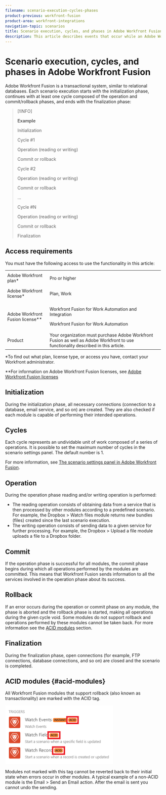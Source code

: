 ```yaml
---
filename: scenario-execution-cycles-phases
product-previous: workfront-fusion
product-area: workfront-integrations
navigation-topic: scenarios
title: Scenario execution, cycles, and phases in Adobe Workfront Fusion
description: This article describes events that occur while an Adobe Workfront Fusion scenario is running, such as initialization, operations, commits, and rollbacks.
---
```


# Scenario execution, cycles, and phases in Adobe Workfront Fusion

Adobe Workfront Fusion is a transactional system, similar to relational databases. Each scenario execution starts with the initialization phase, continues with at least one cycle composed of the operation and commit/rollback phases, and ends with the finalization phase:

>[!INFO]
>
>**Example**
>
>Initialization
>
>Cycle #1
>
>Operation (reading or writing)
>
>Commit or rollback
>
>Cycle #2
>
>Operation (reading or writing)
>
>Commit or rollback
>
>...
>
>Cycle #N
>
>Operation (reading or writing)
>
>Commit or rollback
>
>Finalization 

## Access requirements

You must have the following access to use the functionality in this article:

<table style="table-layout:auto"> 
 <col> 
 <col> 
 <tbody> 
  <tr> 
   <td role="rowheader">Adobe Workfront plan*</td> 
   <td> <p>Pro or higher</p> </td> 
  </tr> 
  <tr data-mc-conditions=""> 
   <td role="rowheader">Adobe Workfront license*</td> 
   <td> <p>Plan, Work</p> </td> 
  </tr> 
  <tr> 
   <td role="rowheader">Adobe Workfront Fusion license**</td> 
  <td> <p>Workfront Fusion for Work Automation and Integration </p><p>Workfront Fusion for Work Automation </p>  </td>  
  </tr> 
  <tr> 
   <td role="rowheader">Product</td> 
   <td>Your organization must purchase Adobe Workfront Fusion as well as Adobe Workfront to use functionality described in this article.</td> 
  </tr> 
 </tbody> 
</table>

&#42;To find out what plan, license type, or access you have, contact your Workfront administrator.

&#42;&#42;For information on Adobe Workfront Fusion licenses, see [Adobe Workfront Fusion licenses](../../workfront-fusion/get-started/license-automation-vs-integration.md)

## Initialization

During the initialization phase, all necessary connections (connection to a database, email service, and so on) are created. They are also checked if each module is capable of performing their intended operations.

## Cycles

Each cycle represents an undividable unit of work composed of a series of operations. It is possible to set the maximum number of cycles in the scenario settings panel. The default number is 1.

For more information, see [The scenario settings panel in Adobe Workfront Fusion](../../workfront-fusion/scenarios/scenario-settings-panel.md).

## Operation

During the operation phase reading and/or writing operation is performed:

* The reading operation consists of obtaining data from a service that is then processed by other modules according to a predefined scenario. For example, the Dropbox > Watch files module returns new bundles (files) created since the last scenario execution.
* The writing operation consists of sending data to a given service for further processing. For example, the Dropbox > Upload a file module uploads a file to a Dropbox folder.

## Commit

If the operation phase is successful for all modules, the commit phase begins during which all operations performed by the modules are committed. This means that Workfront Fusion sends information to all the services involved in the operation phase about its success.

## Rollback

If an error occurs during the operation or commit phase on any module, the phase is aborted and the rollback phase is started, making all operations during the given cycle void. Some modules do not support rollback and operations performed by these modules cannot be taken back. For more information see the [ACID modules](#acid-modules) section.

## Finalization

During the finalization phase, open connections (for example, FTP connections, database connections, and so on) are closed and the scenario is completed.

## ACID modules {#acid-modules}

All Workfront Fusion modules that support rollback (also known as transactionality) are marked with the ACID tag.

![](assets/acid-modules-350x189.png)

Modules not marked with this tag cannot be reverted back to their initial state when errors occur in other modules. A typical example of a non-ACID module is the Email > Send an Email action. After the email is sent you cannot undo the sending.

<!--
<div data-mc-conditions="QuicksilverOrClassic.Draft mode">
<h2>Examples</h2>
<h3>Transfer of bundles between databases</h3>
<p>The following example shows how to connect three ACID modules. The aim of the below scenario is to get new rows from a MySQL database, insert (transfer) them into a MSSQL database and then insert the IDs of the rows from the MSSQL database into a PostgreSQL database.</p>
<p> <img src="assets/transfer-bundles-betw-dbs-350x142.jpg" style="width: 350;height: 142;"> </p>
<p>When the scenario starts, the initialization phase is performed first. Workfront Fusion verifies connections to the MySQL, MSSQL and PostgreSQL databases one at a time. It everything goes well and the connections are successful, Workfront Fusion moves on to the operation phase. If an error occurs, the finalization phase starts instead of the operation phase and the scenario is terminated.</p>
<p>Next comes the operation phase. A preset procedure selects (reads) the table rows (bundles) from MySQL. Those rows are then passed to the next module that writes them to a selected table in the MSSQL database. If everything is in order, the last PostgresSQL procedure is called to insert the row IDs returned by the preceding module into the table.</p>
<p>If the operation phase is completed successfully, the commit phase begins. Workfront Fusion calls the SQL COMMIT command for each database and the write operations are committed.</p>
<p>However, if the operation or commit phase fails due to an error (for example, connection failure), Workfront Fusion calls rollback. During the rollback phase, Workfront Fusion goes through all modules one after another and executes the SQL <code>ROLLBACK</code> command for each module to revert each database back to its initial state.</p>
<p>Finally, during the finalization phase, each module closes its connection to the database.</p>
</div>
-->

